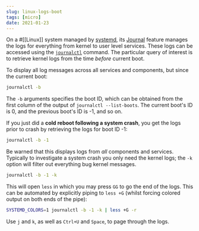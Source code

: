 ```yaml
---
slug: linux-logs-boot
tags: [micro]
date: 2021-01-23
---
```


On a #[[Linux]] system managed by [systemd], its [Journal] feature manages the logs for everything from kernel to user level services.  These logs can be accessed using the [`journalctl`] command. The particular query of interest is to retrieve kernel logs from the time *before* current boot.

To display all log messages across all services and components, but since the current boot:

```bash
journalctl -b
```

The `-b` arguments specifies the boot ID, which can be obtained from the first column of the output of `journalctl --list-boots`. The current boot's ID is 0, and the previous boot's ID is -1, and so on. 

If you just did a **cold reboot following a system crash**, you get the logs prior to crash by retrieving the logs for boot ID -1:

```bash
journalctl -b -1
```

Be warned that this displays logs from *all* components and services. Typically to investigate a system crash you only need the kernel logs; the `-k` option will filter out everything bug kernel messages.

```bash
journalctl -b -1 -k
```

This will open `less` in which you may press `GG` to go the end of the logs. This can be automated by explicitly piping to `less +G` (whilst forcing colored output on both ends of the pipe):

```bash
SYSTEMD_COLORS=1 journalctl -b -1 -k | less +G -r
```

Use `j` and `k`, as well as `Ctrl+U` and `Space`, to page through the logs.

[systemd]: https://wiki.archlinux.org/index.php/systemd
[Journal]: https://wiki.archlinux.org/index.php/Systemd/Journal
[`journalctl`]: https://www.loggly.com/ultimate-guide/using-journalctl/
